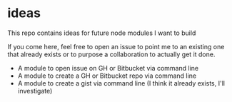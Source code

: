 # ideas
This repo contains ideas for future node modules I want to build

If you come here, feel free to open an issue to point me to an existing one that already exists or to purpose a collaboration to actually get it done.

* A module to open issue on GH or Bitbucket via command line
* A module to create a GH or Bitbucket repo via command line
* A module to create a gist via command line (I think it already exists, I'll investigate)
